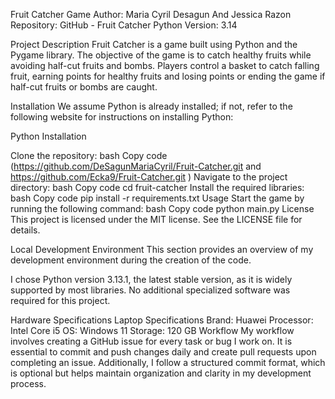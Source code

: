 Fruit Catcher Game
Author: Maria Cyril Desagun And Jessica Razon
Repository: GitHub - Fruit Catcher
Python Version: 3.14

Project Description
Fruit Catcher is a game built using Python and the Pygame library. The objective of the game is to catch healthy fruits while avoiding half-cut fruits and bombs. Players control a basket to catch falling fruit, earning points for healthy fruits and losing points or ending the game if half-cut fruits or bombs are caught.

Installation
We assume Python is already installed; if not, refer to the following website for instructions on installing Python:

Python Installation

Clone the repository:
bash
Copy code
(https://github.com/DeSagunMariaCyril/Fruit-Catcher.git and https://github.com/Ecka9/Fruit-Catcher.git )
Navigate to the project directory:
bash
Copy code
cd fruit-catcher
Install the required libraries:
bash
Copy code
pip install -r requirements.txt
Usage
Start the game by running the following command:
bash
Copy code
python main.py
License
This project is licensed under the MIT license. See the LICENSE file for details.

Local Development Environment
This section provides an overview of my development environment during the creation of the code.

I chose Python version 3.13.1, the latest stable version, as it is widely supported by most libraries. No additional specialized software was required for this project.

Hardware Specifications
Laptop Specifications
Brand: Huawei
Processor: Intel Core i5
OS:  Windows 11 
Storage: 120 GB
Workflow
My workflow involves creating a GitHub issue for every task or bug I work on. It is essential to commit and push changes daily and create pull requests upon completing an issue. Additionally, I follow a structured commit format, which is optional but helps maintain organization and clarity in my development process.
